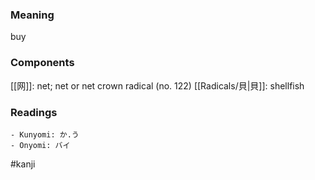 ### Meaning

buy

### Components

[[网]]: net; net or net crown radical (no. 122) [[Radicals/貝|貝]]: shellfish

### Readings

```
- Kunyomi: か.う
- Onyomi: バイ
```

#kanji